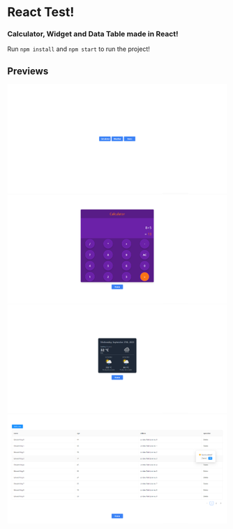 # React Test!

### Calculator, Widget and Data Table made in React!

Run `npm install` and `npm start` to run the project!

## Previews

![Home Page](image.png)
![Calculator](image-1.png)
![Weather](image-2.png)
![Data Table](image-3.png)
